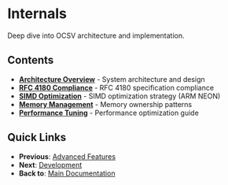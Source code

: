 # Internals

Deep dive into OCSV architecture and implementation.

## Contents

- **[Architecture Overview](architecture-overview.md)** - System architecture and design
- **[RFC 4180 Compliance](rfc4180-compliance.md)** - RFC 4180 specification compliance
- **[SIMD Optimization](simd-optimization.md)** - SIMD optimization strategy (ARM NEON)
- **[Memory Management](memory-management.md)** - Memory ownership patterns
- **[Performance Tuning](performance-tuning.md)** - Performance optimization guide

## Quick Links

- **Previous**: [Advanced Features](../03-advanced/)
- **Next**: [Development](../05-development/)
- **Back to**: [Main Documentation](../)
